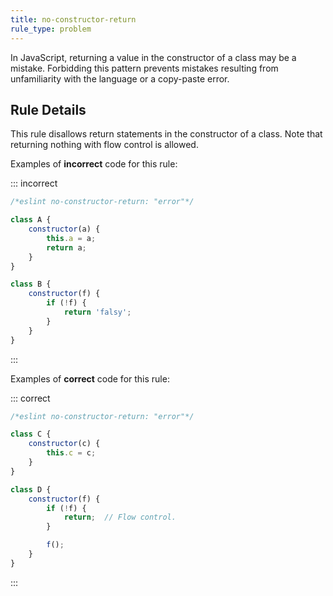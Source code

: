 ```yaml
---
title: no-constructor-return
rule_type: problem
---
```


In JavaScript, returning a value in the constructor of a class may be a mistake. Forbidding this pattern prevents mistakes resulting from unfamiliarity with the language or a copy-paste error.

## Rule Details

This rule disallows return statements in the constructor of a class. Note that returning nothing with flow control is allowed.

Examples of **incorrect** code for this rule:

::: incorrect

```js
/*eslint no-constructor-return: "error"*/

class A {
    constructor(a) {
        this.a = a;
        return a;
    }
}

class B {
    constructor(f) {
        if (!f) {
            return 'falsy';
        }
    }
}
```

:::

Examples of **correct** code for this rule:

::: correct

```js
/*eslint no-constructor-return: "error"*/

class C {
    constructor(c) {
        this.c = c;
    }
}

class D {
    constructor(f) {
        if (!f) {
            return;  // Flow control.
        }

        f();
    }
}
```

:::
